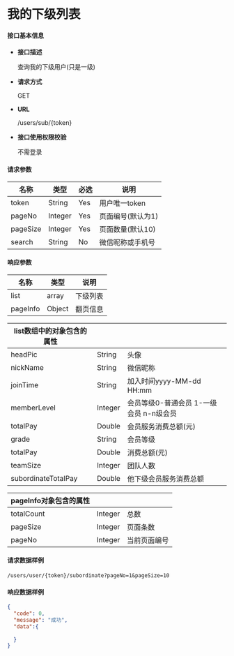 # 我的下级列表

#### **接口基本信息**

* **接口描述**

  查询我的下级用户(只是一级)

* **请求方式**

  GET

* **URL**

  /users/sub/{token}

* **接口使用权限校验**

  不需登录

#### **请求参数**

| 名称 | 类型 | 必选 | 说明 |
| --- | --- | --- | --- |
| token | String | Yes | 用户唯一token |
| pageNo | Integer | Yes | 页面编号(默认为1) |
| pageSize | Integer | Yes | 页面数量(默认10) |
| search | String | No | 微信昵称或手机号 |

#### **响应参数**

| 名称 | 类型 | 说明 |
| --- | --- | --- |
| list | array | 下级列表 |
| pageInfo | Object | 翻页信息 |

| list数组中的对象包含的属性 |  |  |
| --- | --- | --- |
| headPic | String | 头像 |
| nickName | String | 微信昵称 |
| joinTime | String | 加入时间yyyy-MM-dd HH:mm |
| memberLevel | Integer | 会员等级0-普通会员 1-一级会员 n-n级会员|
| totalPay | Double | 会员服务消费总额(元) |
| grade | String | 会员等级 |
| totalPay | Double | 消费总额(元) |
| teamSize | Integer | 团队人数 |
| subordinateTotalPay | Double | 他下级会员服务消费总额 |

| pageInfo对象包含的属性 |  |  |
| --- | --- | --- |
| totalCount | Integer | 总数 |
| pageSize | Integer | 页面条数 |
| pageNo | Integer | 当前页面编号 |


#### **请求数据样例**

```url
/users/user/{token}/subordinate?pageNo=1&pageSize=10
```

#### **响应数据样例**

```json
{
  "code": 0,
  "message": "成功",
  "data":{
    
  }
}
```



